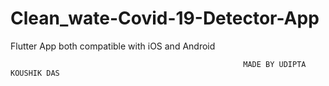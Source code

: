 # Clean_wate-Covid-19-Detector-App

Flutter App both compatible with iOS and Android


                                                        MADE BY UDIPTA KOUSHIK DAS
